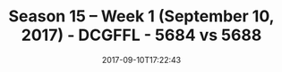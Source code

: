 ---
title: Season 15 – Week 1 (September 10, 2017) - DCGFFL - 5684 vs 5688
teams_score:
- team: 5684
  score: 6
- team: 5688
  score: 31
mvp: Mark Knobbe, RJ Martin
game-ball: Dan Vladimer, Jared McCathren
sportsperson: ''
season: 15
week: 1
date: '2017-09-10T17:22:43'
pageid: season-15-week-1-september-10-2017-5684-vs-5688
---
